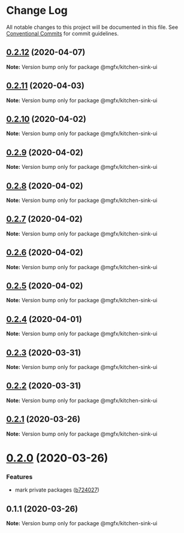 # Change Log

All notable changes to this project will be documented in this file.
See [Conventional Commits](https://conventionalcommits.org) for commit guidelines.

## [0.2.12](https://github.com/ai-labs-team/mgFx/compare/@mgfx/kitchen-sink-ui@0.2.11...@mgfx/kitchen-sink-ui@0.2.12) (2020-04-07)

**Note:** Version bump only for package @mgfx/kitchen-sink-ui





## [0.2.11](https://github.com/ai-labs-team/mgFx/compare/@mgfx/kitchen-sink-ui@0.2.10...@mgfx/kitchen-sink-ui@0.2.11) (2020-04-03)

**Note:** Version bump only for package @mgfx/kitchen-sink-ui





## [0.2.10](https://github.com/ai-labs-team/mgFx/compare/@mgfx/kitchen-sink-ui@0.2.9...@mgfx/kitchen-sink-ui@0.2.10) (2020-04-02)

**Note:** Version bump only for package @mgfx/kitchen-sink-ui





## [0.2.9](https://github.com/ai-labs-team/mgFx/compare/@mgfx/kitchen-sink-ui@0.2.8...@mgfx/kitchen-sink-ui@0.2.9) (2020-04-02)

**Note:** Version bump only for package @mgfx/kitchen-sink-ui





## [0.2.8](https://github.com/ai-labs-team/mgFx/compare/@mgfx/kitchen-sink-ui@0.2.7...@mgfx/kitchen-sink-ui@0.2.8) (2020-04-02)

**Note:** Version bump only for package @mgfx/kitchen-sink-ui





## [0.2.7](https://github.com/ai-labs-team/mgFx/compare/@mgfx/kitchen-sink-ui@0.2.6...@mgfx/kitchen-sink-ui@0.2.7) (2020-04-02)

**Note:** Version bump only for package @mgfx/kitchen-sink-ui





## [0.2.6](https://github.com/ai-labs-team/mgFx/compare/@mgfx/kitchen-sink-ui@0.2.5...@mgfx/kitchen-sink-ui@0.2.6) (2020-04-02)

**Note:** Version bump only for package @mgfx/kitchen-sink-ui





## [0.2.5](https://github.com/ai-labs-team/mgFx/compare/@mgfx/kitchen-sink-ui@0.2.4...@mgfx/kitchen-sink-ui@0.2.5) (2020-04-02)

**Note:** Version bump only for package @mgfx/kitchen-sink-ui





## [0.2.4](https://github.com/ai-labs-team/mgFx/compare/@mgfx/kitchen-sink-ui@0.2.3...@mgfx/kitchen-sink-ui@0.2.4) (2020-04-01)

**Note:** Version bump only for package @mgfx/kitchen-sink-ui





## [0.2.3](https://github.com/ai-labs-team/mgFx/compare/@mgfx/kitchen-sink-ui@0.2.2...@mgfx/kitchen-sink-ui@0.2.3) (2020-03-31)

**Note:** Version bump only for package @mgfx/kitchen-sink-ui





## [0.2.2](https://github.com/ai-labs-team/mgFx/compare/@mgfx/kitchen-sink-ui@0.2.1...@mgfx/kitchen-sink-ui@0.2.2) (2020-03-31)

**Note:** Version bump only for package @mgfx/kitchen-sink-ui





## [0.2.1](https://github.com/ai-labs-team/mgFx/compare/@mgfx/kitchen-sink-ui@0.2.0...@mgfx/kitchen-sink-ui@0.2.1) (2020-03-26)

**Note:** Version bump only for package @mgfx/kitchen-sink-ui





# [0.2.0](https://github.com/ai-labs-team/mgFx/compare/@mgfx/kitchen-sink-ui@0.1.1...@mgfx/kitchen-sink-ui@0.2.0) (2020-03-26)


### Features

* mark private packages ([b724027](https://github.com/ai-labs-team/mgFx/commit/b724027))





## 0.1.1 (2020-03-26)

**Note:** Version bump only for package @mgfx/kitchen-sink-ui
